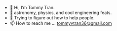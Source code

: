 - 👋 Hi, I’m Tommy Tran.
- 👀 astronomy, physics, and cool engineering feats.
- 🌱 Trying to figure out how to help people.
- 📫 How to reach me ... tommyvtran36@gmail.com

<!---
tommyt99/tommyt99 is a ✨ special ✨ repository because its `README.md` (this file) appears on your GitHub profile.
You can click the Preview link to take a look at your changes.
--->
